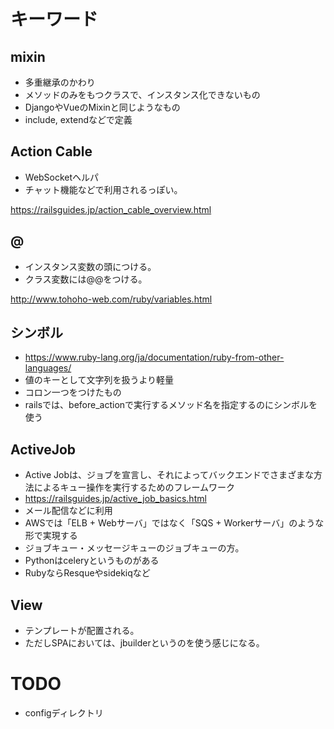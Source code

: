 
# キーワード
## mixin
 - 多重継承のかわり
 - メソッドのみをもつクラスで、インスタンス化できないもの
 - DjangoやVueのMixinと同じようなもの
 - include, extendなどで定義

## Action Cable
 - WebSocketヘルパ
 - チャット機能などで利用されるっぽい。

https://railsguides.jp/action_cable_overview.html

## @
 - インスタンス変数の頭につける。
 - クラス変数には@@をつける。

http://www.tohoho-web.com/ruby/variables.html

## シンボル
 - https://www.ruby-lang.org/ja/documentation/ruby-from-other-languages/
 - 値のキーとして文字列を扱うより軽量
 - コロン一つをつけたもの
 - railsでは、before_actionで実行するメソッド名を指定するのにシンボルを使う

## ActiveJob
 - Active Jobは、ジョブを宣言し、それによってバックエンドでさまざまな方法によるキュー操作を実行するためのフレームワーク
 - https://railsguides.jp/active_job_basics.html
 - メール配信などに利用
 - AWSでは「ELB + Webサーバ」ではなく「SQS + Workerサーバ」のような形で実現する
 - ジョブキュー・メッセージキューのジョブキューの方。
 - Pythonはceleryというものがある
 - RubyならResqueやsidekiqなど
 
## View
 - テンプレートが配置される。
 - ただしSPAにおいては、jbuilderというのを使う感じになる。

# TODO
 - configディレクトリ
